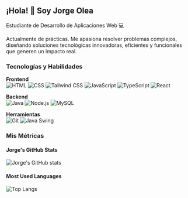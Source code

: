 ## ¡Hola! 👋 Soy Jorge Olea

Estudiante de Desarrollo de Aplicaciones Web 💻

Actualmente de prácticas. 
Me apasiona resolver problemas complejos, diseñando soluciones tecnológicas innovadoras, eficientes y funcionales que generen un impacto real.

### Tecnologías y Habilidades

**Frontend**  
![HTML](https://img.shields.io/badge/HTML-E34F26?style=flat&logo=html5&logoColor=white) 
![CSS](https://img.shields.io/badge/CSS-1572B6?style=flat&logo=css3&logoColor=white) 
![Tailwind CSS](https://img.shields.io/badge/Tailwind_CSS-38B2AC?style=flat&logo=tailwind-css&logoColor=white) 
![JavaScript](https://img.shields.io/badge/JavaScript-F7DF1E?style=flat&logo=javascript&logoColor=black) 
![TypeScript](https://img.shields.io/badge/TypeScript-3178C6?style=flat&logo=typescript&logoColor=white) 
![React](https://img.shields.io/badge/React-61DAFB?style=flat&logo=react&logoColor=black)

**Backend**  
![Java](https://img.shields.io/badge/Java-007396?style=flat&logo=java&logoColor=white) ![Node.js](https://img.shields.io/badge/Node.js-339933?style=flat&logo=node.js&logoColor=white) ![MySQL](https://img.shields.io/badge/MySQL-4479A1?style=flat&logo=mysql&logoColor=white) 

**Herramientas**  
![Git](https://img.shields.io/badge/Git-F05032?style=flat&logo=git&logoColor=white) ![Java Swing](https://img.shields.io/badge/Java_Swing-007396?style=flat&logo=java&logoColor=white)

### Mis Métricas

#### Jorge's GitHub Stats
![Jorge's GitHub stats](https://github-readme-stats.vercel.app/api?username=jorgeoleaa&show_icons=true&theme=dark)

#### Most Used Languages
![Top Langs](https://github-readme-stats.vercel.app/api/top-langs/?username=jorgeoleaa&layout=compact&theme=dark) 
